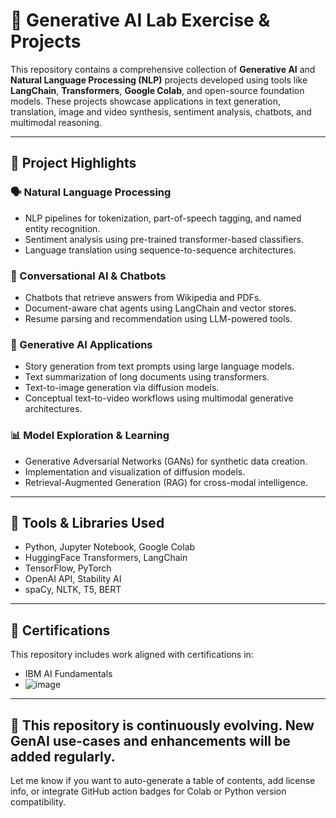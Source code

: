 # 🧠 Generative AI Lab Exercise & Projects

This repository contains a comprehensive collection of **Generative AI** and **Natural Language Processing (NLP)** projects developed using tools like **LangChain**, **Transformers**, **Google Colab**, and open-source foundation models. These projects showcase applications in text generation, translation, image and video synthesis, sentiment analysis, chatbots, and multimodal reasoning.

---

## 🚀 Project Highlights

### 🗣️ Natural Language Processing
- NLP pipelines for tokenization, part-of-speech tagging, and named entity recognition.
- Sentiment analysis using pre-trained transformer-based classifiers.
- Language translation using sequence-to-sequence architectures.

### 🤖 Conversational AI & Chatbots
- Chatbots that retrieve answers from Wikipedia and PDFs.
- Document-aware chat agents using LangChain and vector stores.
- Resume parsing and recommendation using LLM-powered tools.

### 🎨 Generative AI Applications
- Story generation from text prompts using large language models.
- Text summarization of long documents using transformers.
- Text-to-image generation via diffusion models.
- Conceptual text-to-video workflows using multimodal generative architectures.

### 📊 Model Exploration & Learning
- Generative Adversarial Networks (GANs) for synthetic data creation.
- Implementation and visualization of diffusion models.
- Retrieval-Augmented Generation (RAG) for cross-modal intelligence.

---

## 🧰 Tools & Libraries Used
- Python, Jupyter Notebook, Google Colab
- HuggingFace Transformers, LangChain
- TensorFlow, PyTorch
- OpenAI API, Stability AI
- spaCy, NLTK, T5, BERT

---

## 🏅 Certifications
This repository includes work aligned with certifications in:
- IBM AI Fundamentals
- ![image](https://github.com/user-attachments/assets/9b1898cb-b368-4293-b028-58b7ed241014)


---
## 🚧 This repository is continuously evolving. New GenAI use-cases and enhancements will be added regularly.

Let me know if you want to auto-generate a table of contents, add license info, or integrate GitHub action badges for Colab or Python version compatibility.

